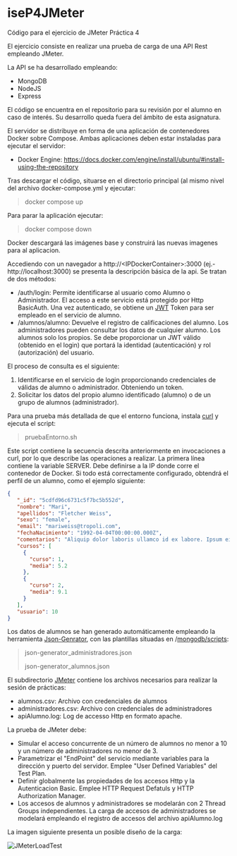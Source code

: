   

# iseP4JMeter
Código para el ejercicio de JMeter Práctica 4

El ejercicio consiste en realizar una prueba de carga de una API Rest empleando JMeter. 

La API se ha desarrollado empleando: 
* MongoDB
* NodeJS 
* Express 

El código se encuentra en el repositorio para su revisión por el alumno en caso de interés. Su desarrollo queda fuera del ámbito de esta asignatura. 

El servidor se distribuye en forma de una aplicación de contenedores Docker sobre Compose. Ambas aplicaciones deben estar instaladas para ejecutar el servidor: 
  * Docker Engine: https://docs.docker.com/engine/install/ubuntu/#install-using-the-repository
  

Tras descargar el código, situarse en el directorio principal (al mismo nivel del archivo docker-compose.yml y ejecutar: 
> docker compose up 
  
Para parar la aplicación ejecutar: 
> docker compose down 
  
Docker descargará las imágenes base y construirá las nuevas imagenes para al aplicacion. 

Accediendo con un navegador a http://\<IPDockerContainer>:3000 (ej.- http://localhost:3000) se  presenta la descripción básica de la api. Se tratan de dos métodos: 
* /auth/login: Permite identificarse al usuario como Alumno o Administrador. El acceso a este servicio está protegido por Http BasicAuth. Una vez autenticado, se obtiene un [JWT](https://jwt.io) Token para ser empleado en el servicio de alumno. 
* /alumnos/alumno: Devuelve el registro de calificaciones del alumno. Los administradores pueden consultar los datos de cualquier alumno. Los alumnos solo los propios. Se debe proporcionar un JWT válido (obtenido en el login) que portará la identidad (autenticación) y rol (autorización) del usuario. 

El proceso de consulta es el siguiente: 
1. Identificarse en el servicio de login proporcionando credenciales de válidas de alumno o administrador. Obteniendo un token. 
2. Solicitar los datos del propio alumno identificado (alumno) o de un grupo de alumnos (administrador). 

Para una prueba más detallada de que el entorno funciona, instala [curl](https://curl.haxx.se) y ejecuta el script: 
> pruebaEntorno.sh

Este script contiene la secuencia descrita anteriormente en invocaciones a curl, por lo que describe las operaciones a realizar. La primera línea contiene la variable SERVER. Debe definirse a la IP donde corre el contenedor de Docker. Si todo está correctamente configurado, obtendrá el perfil de un alumno, como el ejemplo siguiente: 

```json
{
   "_id": "5cdfd96c6731c5f7bc5b552d",
   "nombre": "Mari",
   "apellidos": "Fletcher Weiss",
   "sexo": "female",
   "email": "mariweiss@tropoli.com",
   "fechaNacimiento": "1992-04-04T00:00:00.000Z",
   "comentarios": "Aliquip dolor laboris ullamco id ex labore. Ipsum eiusmod ut aliquip non cillum deserunt sunt commodo anim ad nisi excepteur eu deserunt. Sit sunt proident Lorem irure irure minim adipisicing cillum. Nostrud officia in proident velit velit sit fugiat pariatur quis ad laboris minim dolor elit. Sint velit pariatur commodo sint veniam exercitation. Duis proident minim consequat consectetur sint et tempor labore culpa esse. Exercitation laborum non esse mollit tempor ea dolor minim adipisicing mollit in aliqua.\r\nUllamco adipisicing excepteur commodo sunt nulla quis sunt velit Lorem pariatur sunt ad do incididunt. In eu nostrud ullamco laboris eu minim. Consequat sit et eiusmod officia ex sit minim sit laborum quis laborum labore non. Dolor nulla ut pariatur reprehenderit minim dolore consequat sunt aliquip ipsum esse. Excepteur consequat fugiat elit et nisi dolore aute minim nostrud et.\r\n",
   "cursos": [
     {
       "curso": 1,
       "media": 5.2
     },
     {
       "curso": 2,
       "media": 9.1
     }
   ],
   "usuario": 10
}
```

Los datos de alumnos se han generado automáticamente empleando la herramienta [Json-Genrator](https://www.json-generator.com), con las plantillas situadas en /[mongodb/scripts](https://github.com/davidPalomar-ugr/iseP4JMeter/tree/master/mongodb):

> json-generator_administradores.json
>
> json-generator_alumnos.json

El subdirectorio [JMeter](https://github.com/davidPalomar-ugr/iseP4JMeter/tree/master/jMeter) contiene los archivos necesarios para realizar la sesión de prácticas: 
* alumnos.csv: Archivo con credenciales de alumnos
 * administradores.csv: Archivo con credenciales de administradores
 * apiAlumno.log: Log de accesso Http en formato apache. 
    
La prueba de JMeter debe: 
* Simular el acceso concurrente de un número de alumnos no menor a 10 y un número de administradores no menor de 3. 
* Parametrizar el "EndPoint" del servicio mediante variables para la dirección y puerto del servidor. Emplee "User Defined Variables" del Test Plan. 
* Definir globalmente las propiedades de los accesos Http y la Autenticacion Basic. Emplee HTTP Request Defatuls y HTTP Authorization Manager. 
* Los accesos de alumnos y administradores se modelarán con 2 Thread Groups independientes. La carga de accesos de administradores se modelará empleando el registro de accesos del archivo apiAlumno.log

La imagen siguiente presenta un posible diseño de la carga: 

![JMeterLoadTest](images/jmeterLoadTest.png)
